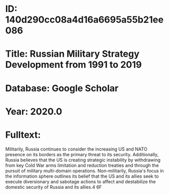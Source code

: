 # ID: 140d290cc08a4d16a6695a55b21ee086
# Title: Russian Military Strategy Development from 1991 to 2019
# Database: Google Scholar
# Year: 2020.0
# Fulltext:
Militarily, Russia continues to consider the increasing US and NATO presence on its borders as the primary threat to its security.
Additionally, Russia believes that the US is creating strategic instability by withdrawing from key Cold War arms limitation and reduction treaties and through the pursuit of military multi-domain operations.
Non-militarily, Russia's focus in the information sphere outlines its belief that the US and its allies seek to execute diversionary and sabotage actions to affect and destabilize the domestic security of Russia and its allies.4 6F
